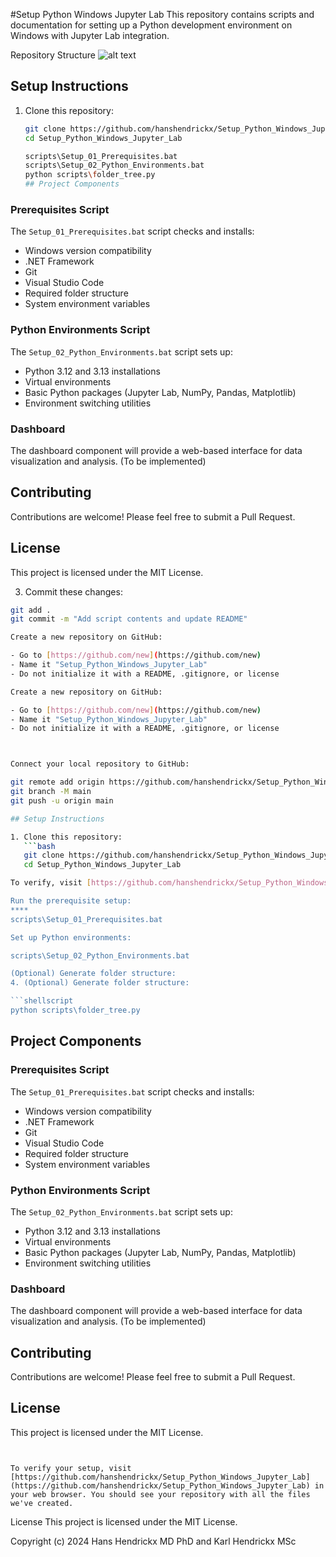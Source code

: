 #Setup Python Windows Jupyter Lab
This repository contains scripts and documentation for setting up a Python development environment on Windows with Jupyter Lab integration.

Repository Structure
![alt text](image.png)


## Setup Instructions

1. Clone this repository:
   ```bash
   git clone https://github.com/hanshendrickx/Setup_Python_Windows_Jupyter_Lab.git
   cd Setup_Python_Windows_Jupyter_Lab

   scripts\Setup_01_Prerequisites.bat
   scripts\Setup_02_Python_Environments.bat
   python scripts\folder_tree.py
   ## Project Components

### Prerequisites Script

The `Setup_01_Prerequisites.bat` script checks and installs:

- Windows version compatibility
- .NET Framework
- Git
- Visual Studio Code
- Required folder structure
- System environment variables

### Python Environments Script

The `Setup_02_Python_Environments.bat` script sets up:

- Python 3.12 and 3.13 installations
- Virtual environments
- Basic Python packages (Jupyter Lab, NumPy, Pandas, Matplotlib)
- Environment switching utilities

### Dashboard

The dashboard component will provide a web-based interface for data visualization and analysis. (To be implemented)

## Contributing

Contributions are welcome! Please feel free to submit a Pull Request.

## License

This project is licensed under the MIT License.


3. Commit these changes:

```bash
git add .
git commit -m "Add script contents and update README"

Create a new repository on GitHub:

- Go to [https://github.com/new](https://github.com/new)
- Name it "Setup_Python_Windows_Jupyter_Lab"
- Do not initialize it with a README, .gitignore, or license

Create a new repository on GitHub:

- Go to [https://github.com/new](https://github.com/new)
- Name it "Setup_Python_Windows_Jupyter_Lab"
- Do not initialize it with a README, .gitignore, or license



Connect your local repository to GitHub:

git remote add origin https://github.com/hanshendrickx/Setup_Python_Windows_Jupyter_Lab.git
git branch -M main
git push -u origin main

## Setup Instructions

1. Clone this repository:
   ```bash
   git clone https://github.com/hanshendrickx/Setup_Python_Windows_Jupyter_Lab.git
   cd Setup_Python_Windows_Jupyter_Lab

To verify, visit [https://github.com/hanshendrickx/Setup_Python_Windows_Jupyter_Lab](https://github.com/hanshendrickx/Setup_Python_Windows_Jupyter_Lab) in your web browser. You should see your repository with all the files we've created.

Run the prerequisite setup:
****
scripts\Setup_01_Prerequisites.bat

Set up Python environments:

scripts\Setup_02_Python_Environments.bat 

(Optional) Generate folder structure:
4. (Optional) Generate folder structure:

```shellscript
python scripts\folder_tree.py
```




## Project Components

### Prerequisites Script

The `Setup_01_Prerequisites.bat` script checks and installs:

- Windows version compatibility
- .NET Framework
- Git
- Visual Studio Code
- Required folder structure
- System environment variables


### Python Environments Script

The `Setup_02_Python_Environments.bat` script sets up:

- Python 3.12 and 3.13 installations
- Virtual environments
- Basic Python packages (Jupyter Lab, NumPy, Pandas, Matplotlib)
- Environment switching utilities


### Dashboard

The dashboard component will provide a web-based interface for data visualization and analysis. (To be implemented)

## Contributing

Contributions are welcome! Please feel free to submit a Pull Request.

## License

This project is licensed under the MIT License.

```plaintext


To verify your setup, visit [https://github.com/hanshendrickx/Setup_Python_Windows_Jupyter_Lab](https://github.com/hanshendrickx/Setup_Python_Windows_Jupyter_Lab) in your web browser. You should see your repository with all the files we've created.
```
License
This project is licensed under the MIT License.

Copyright (c) 2024 Hans Hendrickx MD PhD and Karl Hendrickx MSc